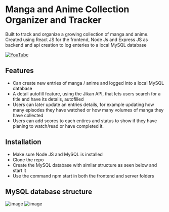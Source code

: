 # Manga and Anime Collection Organizer and Tracker
Built to track and organize a growing collection of manga and anime.
Created using React JS for the frontend, Node Js and Express JS as backend and api creation to log enteries to a local MySQL database

[![YouTube](http://i.ytimg.com/vi/6Kh37rGb8k8/hqdefault.jpg)](https://www.youtube.com/watch?v=6Kh37rGb8k8)

## Features
- Can create new entries of manga / anime and logged into a local MySQL database
- A detail autofill feature, using the Jikan API, that lets users search for a title and have its details, autofilled 
- Users can later update an entries details, for example updating how many episodes they have watched or how many volumes of manga they have collected
- Users can add scores to each entires and status to show if they have planing to watch/read or have completed it.


## Installation
* Make sure Node JS and MySQL is installed
* Clone the repo
* Create the MySQL database with similar structure as seen below and start it
* Use the command npm start in both the frontend and server folders


## MySQL database structure
![image](https://github.com/BenVuong/Manga-and-Anime-Organizer-using-React-and-SQL/assets/78512101/f65cdbc8-08de-4325-8fbe-24cc6d203ce5)
![image](https://github.com/BenVuong/Manga-and-Anime-Organizer-using-React-and-SQL/assets/78512101/c294cef9-3cf8-43cd-95dc-1af6d997c530)


